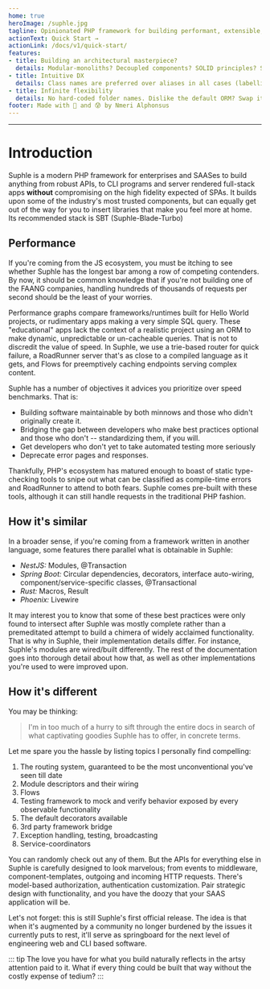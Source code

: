 ```yaml
---
home: true
heroImage: /suphle.jpg
tagline: Opinionated PHP framework for building performant, extensible, and testable web applications
actionText: Quick Start →
actionLink: /docs/v1/quick-start/
features:
- title: Building an architectural masterpiece?
  details: Modular-monoliths? Decoupled components? SOLID principles? Slim controllers? Conditional factories? If those terms appeal to you, their enabling structures are enforced in Suphle
- title: Intuitive DX
  details: Class names are preferred over aliases in all cases (labelling, payloads/DTOs, routing); for discoverability, lazy-loading, auto-wiring them, etc. Strongly typed config classes. There are no includes, no folder scanning, no instantiation is done prematurely (during booting or whenever)
- title: Infinite flexibility
  details: No hard-coded folder names. Dislike the default ORM? Swap it out in a heartbeat! Same goes for templating engine. Bring whatever components you're used to along. Even bring existing projects written in other PHP frameworks. Suphle will not object
footer: Made with 💉 and 😰 by Nmeri Alphonsus
---
```



---
# Introduction

Suphle is a modern PHP framework for enterprises and SAASes to build anything from robust APIs, to CLI programs and server rendered full-stack apps **without** compromising on the high fidelity expected of SPAs. It builds upon some of the industry's most trusted components, but can equally get out of the way for you to insert libraries that make you feel more at home. Its recommended stack is SBT (Suphle-Blade-Turbo)

## Performance

<!-- insert missing image icon -->

If you're coming from the JS ecosystem, you must be itching to see whether Suphle has the longest bar among a row of competing contenders. By now, it should be common knowledge that if you're not building one of the FAANG companies, handling hundreds of thousands of requests per second should be the least of your worries.

Performance graphs compare frameworks/runtimes built for Hello World projects, or rudimentary apps making a very simple SQL query. These "educational" apps lack the context of a realistic project using an ORM to make dynamic, unpredictable or un-cacheable queries. That is not to discredit the value of speed. In Suphle, we use a trie-based router for quick failure, a RoadRunner server that's as close to a compiled language as it gets, and Flows for preemptively caching endpoints serving complex content.

Suphle has a number of objectives it advices you prioritize over speed benchmarks. That is:

- Building software maintainable by both minnows and those who didn't originally create it.
- Bridging the gap between developers who make best practices optional and those who don't -- standardizing them, if you will.
- Get developers who don't yet to take automated testing more seriously
- Deprecate error pages and responses.

Thankfully, PHP's ecosystem has matured enough to boast of  static type-checking tools to snipe out what can be classified as compile-time errors and RoadRunner to attend to both fears. Suphle comes pre-built with these tools, although it can still handle requests in the traditional PHP fashion.

## How it's similar
In a broader sense, if you're coming from a framework written in another language, some features there parallel what is obtainable in Suphle:

- *NestJS:* Modules, @Transaction
- *Spring Boot:* Circular dependencies, decorators, interface auto-wiring, component/service-specific classes, @Transactional
- *Rust:* Macros, Result
- *Phoenix:* Livewire

It may interest you to know that some of these best practices were only found to intersect after Suphle was mostly complete rather than a premeditated attempt to build a chimera of widely acclaimed functionality. That is why in Suphle, their implementation details differ. For instance, Suphle's modules are wired/built differently. The rest of the documentation goes into thorough detail about how that, as well as other implementations you're used to were improved upon.

## How it's different
You may be thinking:

> I'm in too much of a hurry to sift through the entire docs in search of what captivating goodies Suphle has to offer, in concrete terms.

Let me spare you the hassle by listing topics I personally find compelling:

1. The routing system, guaranteed to be the most unconventional you've seen till date
1. Module descriptors and their wiring
1. Flows
1. Testing framework to mock and verify behavior exposed by every observable functionality
1. The default decorators available
1. 3rd party framework bridge
1. Exception handling, testing, broadcasting
1. Service-coordinators

You can randomly check out any of them. But the APIs for everything else in Suphle is carefully designed to look marvelous; from events to middleware, component-templates, outgoing and incoming HTTP requests. There's model-based authorization, authentication customization. Pair strategic design with functionality, and you have the doozy that your SAAS application will be.

Let's not forget: this is still Suphle's first official release. The idea is that when it's augmented by a community no longer burdened by the issues it currently puts to rest, it'll serve as springboard for the next level of engineering web and CLI based software.

::: tip
The love you have for what you build naturally reflects in the artsy attention paid to it. What if every thing could be built that way without the costly expense of tedium?
:::

